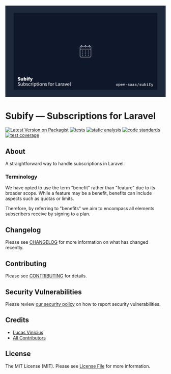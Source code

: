 <p align="center"><img src="/art/banner.png" alt="Social Card of Subify"></p>

<h1>Subify &#8212; Subscriptions for Laravel</h1>

<p>
<a href="https://packagist.org/packages/open-saas/subify"><img alt="Latest Version on Packagist" src="https://img.shields.io/packagist/v/open-saas/subify.svg?style=flat-square"></a>
<a href="https://github.com/open-saas/subify/actions/workflows/tests.yml"><img src="https://github.com/open-saas/subify/actions/workflows/tests.yml/badge.svg" alt="tests"></a>
<a href="https://github.com/open-saas/subify/actions/workflows/static-analysis.yml"><img src="https://github.com/open-saas/subify/actions/workflows/static-analysis.yml/badge.svg" alt="static analysis"></a>
<a href="https://github.com/open-saas/subify/actions/workflows/code-standards.yml"><img src="https://github.com/open-saas/subify/actions/workflows/code-standards.yml/badge.svg" alt="code standards"></a>
<a href="https://codecov.io/gh/open-saas/subify"><img src="https://codecov.io/gh/open-saas/subify/branch/develop/graph/badge.svg?token=9NUYY1E28D" alt="test coverage"/></a>
</p>

## About

A straightforward way to handle subscriptions in Laravel.

### Terminology

We have opted to use the term "benefit" rather than "feature" due to its broader scope. While a feature may be a benefit, benefits can include aspects such as quotas or limits.

Therefore, by referring to "benefits" we aim to encompass all elements subscribers receive by signing to a plan.

## Changelog

Please see [CHANGELOG](CHANGELOG.md) for more information on what has changed recently.

## Contributing

Please see [CONTRIBUTING](.github/CONTRIBUTING.md) for details.

## Security Vulnerabilities

Please review [our security policy](../../security/policy) on how to report security vulnerabilities.

## Credits

- [Lucas Vinicius](https://github.com/lucasdotvin)
- [All Contributors](../../contributors)

## License

The MIT License (MIT). Please see [License File](LICENSE.md) for more information.
